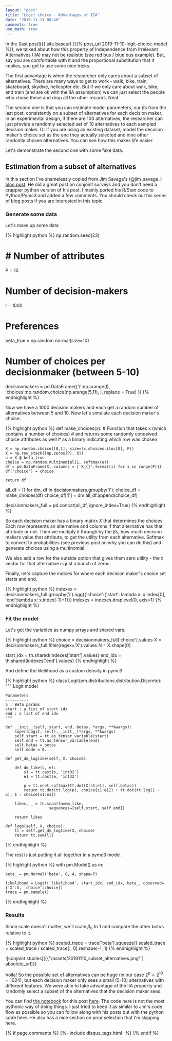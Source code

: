 ```yaml
---
layout: "post"
title: "Logit choice - Advantages of IIA"
date: "2019-11-11 08:46"
comments: true
use_math: true
---
```


In the [last post]({{ site.baseurl }}{% post_url 2019-11-10-logit-choice-model %}), we talked about how this property of Independence from Irrelevant Alternatives (IIA) may not be realistic (see red bus / blue bus example). But, say you are comfortable with it and the proportional substitution that it implies, you get to use some nice tricks.

The first advantage is when the researcher only cares about a subset of alternatives. There are many ways to get to work - walk, bike, train, skateboard, skydive, helicopter etc. But if we only care about walk, bike, and train (and are ok with the IIA assumption) we can just select the people who chose these and drop all the other records. Neat.

The second one is that you can estimate model parameters, our $\beta$s from the last post, consistently on a subset of alternatives for each decision maker. In an experimental design, if there are 100 alternatives, the researcher can just provide a randomly selected set of 10 alternatives to each sampled decision maker. Or if you are using an existing dataset, model the decision maker's choice set as the one they actually selected and nine other randomly chosen alternatives. You can see how this makes life easier.

Let's demonstrate the second one with some fake data.

## Estimation from a subset of alternatives

In this section I've shamelessly copied from Jim Savage's (@jim_savage_) [blog post](http://khakieconomics.github.io/2019/03/17/Putting-it-all-together.html). He did a great post on conjoint surveys and you don't need a crappier python version of his post. I mainly ported his R/Stan code to Python/Pymc3 and added a few comments. You should check out his series of blog posts if you are interested in this topic.

### Generate some data

Let's make up some data

{% highlight python %}
np.random.seed(23)

# # Number of attributes
P = 10
# Number of decision-makers
I = 1000
# Preferences
beta_true = np.random.normal(size=10)

# Number of choices per decisionmaker (between 5-10)
decisionmakers = pd.DataFrame({'i':np.arange(I),
                                'choices':np.random.choice(np.arange(5,11), I, replace = True)
                               })
{% endhighlight %}

Now we have a 1000 decision makers and each get a random number of alternatives between 5 and 10. Now let's simulate each decision maker's choice.

{% highlight python %}
def make_choices(x):
    # Function that takes x (which contains a number of choices)
    # and returns some randomly conceived choice attributes as well
    # as a binary indicating which row was chosen

    X = np.random.choice([0,1], size=(x.choices.iloc[0], P))
    X = np.row_stack([np.zeros(P), X])
    u = X @ beta_true
    choice = np.random.multinomial(1, softmax(u))
    df = pd.DataFrame(X, columns = ['X_{}'.format(i) for i in range(P)])
    df['choice'] = choice

    return df

all_df = []
for dm, df in decisionmakers.groupby('i'):
    choice_df = make_choices(df)
    choice_df['i'] = dm
    all_df.append(choice_df)

decisionmakers_full = pd.concat(all_df, ignore_index=True)
{% endhighlight %}

So each decision maker has a binary matrix $X$ that determines the choices. Each row represents an alternative and columns if that alternative has that attribute or not. Then we multiply it through by the $\beta$s, how much decision makers value that attribute, to get the utility from each alternative. Softmax to convert to probabilities (see previous post on why you can do this) and generate choices using a multinomial.

We also add a row for the outside option that gives them zero utility - the `X` vector for that alternative is just a bunch of zeros.

Finally, let's capture the indices for where each decision maker's choice set starts and end.

{% highlight python %}
indexes = decisionmakers_full.groupby('i').agg({'choice':{'start': lambda x: x.index[0], 'end':lambda x: x.index[-1]+1}})
indexes = indexes.droplevel(0, axis=1)
{% endhighlight %}

### Fit the model

Let's get the variables as numpy arrays and shared vars.

{% highlight python %}
choice = decisionmakers_full['choice'].values
X = decisionmakers_full.filter(regex='X').values
N = X.shape[0]

start_idx = th.shared(indexes['start'].values)
end_idx = th.shared(indexes['end'].values)
{% endhighlight %}

And define the likelihood as a custom density in pymc3

{% highlight python %}
class Logit(pm.distributions.distribution.Discrete):
    """
    Logit model

    Parameters
    ----------
    b : Beta params
    start : a list of start idx
    end : a list of end idx
    """

    def __init__(self, start, end, betas, *args, **kwargs):
        super(Logit, self).__init__(*args, **kwargs)
        self.start = tt.as_tensor_variable(start)
        self.end = tt.as_tensor_variable(end)
        self.betas = betas
        self.mode = 0.

    def get_dm_loglike(self, X, choice):

        def dm_like(s, e):
            s1 = tt.cast(s, 'int32')
            e1 = tt.cast(e, 'int32')

            p = tt.nnet.softmax(tt.dot(X[s1:e1], self.betas))
            return tt.dot(tt.log(p), choice[s1:e1]) + tt.dot(tt.log(1 - p), 1 - choice[s1:e1])

        likes, _ = th.scan(fn=dm_like,
                       sequences=[self.start, self.end])

        return likes

    def logp(self, X, choice):
        ll = self.get_dm_loglike(X, choice)
        return tt.sum(ll)
{% endhighlight %}

The rest is just putting it all together in a pymc3 model.

{% highlight python %}
with pm.Model() as m:

    beta_ = pm.Normal('beta', 0, 4, shape=P)

    likelihood = Logit('likelihood', start_idx, end_idx, beta_, observed={'X':X, 'choice':choice})
    trace = pm.sample()
{% endhighlight %}

### Results

Since scale doesn't matter, we'll scale $\beta_0$ to 1 and compare the other $beta$s relative to it.

{% highlight python %}
scaled_trace = trace['beta'].squeeze()
scaled_trace = scaled_trace / scaled_trace[:, 0].reshape(-1, 1)
{% endhighlight %}

![conjoint studies]({{"/assets/20191110_subset_alternatives.png" | absolute_url}})

Voila! So the possible set of alternatives can be huge (in our case $2^p = 2^{10} = 1024$), but each decision maker only sees a small (5-10) alternatives with different features. We were able to take advantage of the IIA property and randomly select a subset of the alternatives that the decision maker sees.

You can find [the notebook](https://github.com/sidravi1/Blog/tree/master/nbs/logit_choice) for this post [here](https://github.com/sidravi1/Blog/tree/master/nbs/logit_choice). The code here is not the most pythonic way of doing things. I just tried to keep it as similar to Jim's code flow as possible so you can follow along with his posts but with the python code here. He also has a nice section on prior selection that I'm skipping here.

{% if page.comments %}
  {%- include disqus_tags.html -%}
{% endif %}
